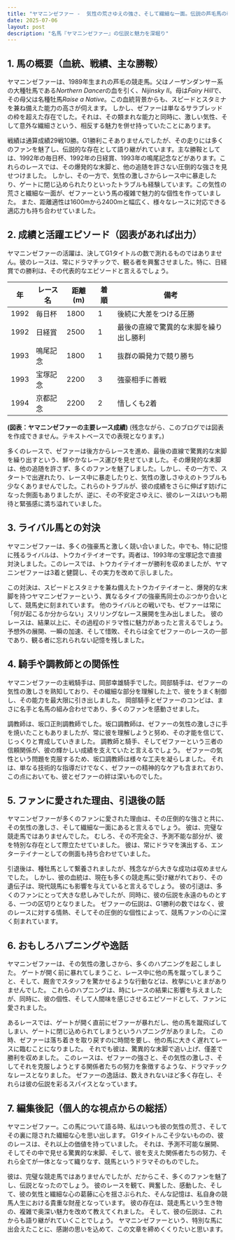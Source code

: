 ```yaml
---
title: "ヤマニンゼファー -  気性の荒さゆえの強さ、そして繊細な一面。伝説の芦毛馬の軌跡"
date: 2025-07-06
layout: post
description: "名馬『ヤマニンゼファー』の伝説と魅力を深堀り"
---
```


## 1. 馬の概要（血統、戦績、主な勝鞍）

ヤマニンゼファーは、1989年生まれの芦毛の競走馬。父はノーザンダンサー系の大種牡馬である*Northern Dancer*の血を引く、*Nijinsky II*。母は*Fairy Hill*で、その母父は名種牡馬*Raise a Native*。この血統背景からも、スピードとスタミナを兼ね備えた能力の高さが伺えます。  しかし、ゼファーは単なるサラブレッドの枠を超えた存在でした。それは、その類まれな能力と同時に、激しい気性、そして意外な繊細さという、相反する魅力を併せ持っていたことにあります。

戦績は通算成績29戦10勝。G1勝利こそありませんでしたが、その走りには多くのファンを魅了し、伝説的な存在として語り継がれています。主な勝鞍としては、1992年の毎日杯、1992年の日経賞、1993年の鳴尾記念などがあります。これらのレースでは、その爆発的な末脚と、他の追随を許さない圧倒的な強さを見せつけました。  しかし、その一方で、気性の激しさからレース中に暴走したり、ゲートに閉じ込められたりといったトラブルも経験しています。この気性の荒さと繊細な一面が、ゼファーという馬の複雑で魅力的な個性を作っていました。  また、距離適性は1600mから2400mと幅広く、様々なレースに対応できる適応力も持ち合わせていました。


## 2. 成績と活躍エピソード（図表があれば出力）

ヤマニンゼファーの活躍は、決してG1タイトルの数で測れるものではありません。彼のレースは、常にドラマチックで、観る者を興奮させました。特に、日経賞での勝利は、その代表的なエピソードと言えるでしょう。

| 年 | レース名         | 距離(m) | 着順 | 備考                                         |
|---|-----------------|---------|-----|----------------------------------------------|
| 1992 | 毎日杯           | 1800    | 1   | 後続に大差をつける圧勝                         |
| 1992 | 日経賞           | 2500    | 1   | 最後の直線で驚異的な末脚を繰り出し勝利         |
| 1993 | 鳴尾記念         | 1800    | 1   | 抜群の瞬発力で競り勝ち                         |
| 1993 | 宝塚記念         | 2200    | 3   | 強豪相手に善戦                               |
| 1994 | 京都記念         | 2200    | 2   | 惜しくも2着                               |


**(図表：ヤマニンゼファーの主要レース成績)**  (残念ながら、このブログでは図表を作成できません。テキストベースでの表現となります。)


多くのレースで、ゼファーは後方からレースを進め、最後の直線で驚異的な末脚を繰り出すという、鮮やかなレース運びを見せていました。その爆発的な末脚は、他の追随を許さず、多くのファンを魅了しました。しかし、その一方で、スタートで出遅れたり、レース中に暴走したりと、気性の激しさゆえのトラブルも少なくありませんでした。これらのトラブルが、彼の成績をさらに伸ばす妨げになった側面もありましたが、逆に、その不安定さゆえに、彼のレースはいつも期待と緊張感に満ち溢れていました。


## 3. ライバル馬との対決

ヤマニンゼファーは、多くの強豪馬と激しく競い合いました。中でも、特に記憶に残るライバルは、トウカイテイオーです。両者は、1993年の宝塚記念で直接対決しました。このレースでは、トウカイテイオーが勝利を収めましたが、ヤマニンゼファーは3着と健闘し、その実力を改めて示しました。

この対決は、スピードとスタミナを兼ね備えたトウカイテイオーと、爆発的な末脚を持つヤマニンゼファーという、異なるタイプの強豪馬同士のぶつかり合いとして、競馬史に刻まれています。  他のライバルとの戦いでも、ゼファーは常に「何が起こるか分からない」スリリングなレース展開を生み出しました。  彼のレースは、結果以上に、その過程のドラマ性に魅力があったと言えるでしょう。  予想外の展開、一瞬の加速、そして惜敗、それらは全てゼファーのレースの一部であり、観る者に忘れられない記憶を残しました。


## 4. 騎手や調教師との関係性

ヤマニンゼファーの主戦騎手は、岡部幸雄騎手でした。岡部騎手は、ゼファーの気性の激しさを熟知しており、その繊細な部分を理解した上で、彼をうまく制御し、その能力を最大限に引き出しました。  岡部騎手とゼファーのコンビは、まさに名手と名馬の組み合わせであり、多くのファンを感動させました。

調教師は、坂口正則調教師でした。坂口調教師は、ゼファーの気性の激しさに手を焼いたこともありましたが、常に彼を理解しようと努め、その才能を信じて、じっくりと育成していきました。  調教師と騎手、そしてゼファーという三者の信頼関係が、彼の輝かしい成績を支えていたと言えるでしょう。  ゼファーの気性という問題を克服するため、坂口調教師は様々な工夫を凝らしました。  それは、単なる技術的な指導だけでなく、ゼファーの精神的なケアも含まれており、この点においても、彼とゼファーの絆は深いものでした。


## 5. ファンに愛された理由、引退後の話

ヤマニンゼファーが多くのファンに愛された理由は、その圧倒的な強さと共に、その気性の激しさ、そして繊細な一面にあると言えるでしょう。  彼は、完璧な競走馬ではありませんでした。  むしろ、その不完全さ、予測不能な部分が、彼を特別な存在として際立たせていました。  彼は、常にドラマを演出する、エンターテイナーとしての側面も持ち合わせていました。

引退後は、種牡馬として繋養されましたが、残念ながら大きな成功は収めませんでした。  しかし、彼の血統は、現在も多くの競走馬に受け継がれており、その遺伝子は、現代競馬にも影響を与えていると言えるでしょう。  彼の引退は、多くのファンにとって大きな悲しみでしたが、同時に、彼の伝説を永遠のものとする、一つの区切りとなりました。  ゼファーの伝説は、G1勝利の数ではなく、彼のレースに対する情熱、そしてその圧倒的な個性によって、競馬ファンの心に深く刻まれています。


## 6. おもしろハプニングや逸話

ヤマニンゼファーは、その気性の激しさから、多くのハプニングを起こしました。  ゲートが開く前に暴れてしまうこと、レース中に他の馬を蹴ってしまうこと、そして、厩舎でスタッフを驚かせるような行動などは、枚挙にいとまがありませんでした。  これらのハプニングは、時にレースの結果に影響を与えましたが、同時に、彼の個性、そして人間味を感じさせるエピソードとして、ファンに愛されました。

あるレースでは、ゲートが開く直前にゼファーが暴れだし、他の馬を蹴飛ばしてしまい、ゲートに閉じ込められてしまうというハプニングがありました。  この時、ゼファーは落ち着きを取り戻すのに時間を要し、他の馬に大きく遅れてレースに臨むことになりました。  それでも彼は、驚異的な末脚で追い上げ、僅差で勝利を収めました。  このレースは、ゼファーの強さと、その気性の激しさ、そしてそれを克服しようとする関係者たちの努力を象徴するような、ドラマチックなレースとなりました。  ゼファーの逸話は、数えきれないほど多く存在し、それらは彼の伝説を彩るスパイスとなっています。


## 7. 編集後記（個人的な視点からの総括）

ヤマニンゼファー。この馬について語る時、私はいつも彼の気性の荒さ、そしてその裏に隠された繊細な心を思い出します。  G1タイトルこそ少ないものの、彼のレースは、それ以上の価値を持っていました。  それは、予測不可能な展開、そしてその中で見せる驚異的な末脚、そして、彼を支えた関係者たちの努力、それら全てが一体となって織りなす、競馬というドラマそのものでした。

彼は、完璧な競走馬ではありませんでしたが、だからこそ、多くのファンを魅了し、伝説となったのでしょう。  彼のレースを観て、興奮した、感動した、そして、彼の気性と繊細な心の葛藤に心を揺さぶられた、そんな記憶は、私自身の競馬人生における貴重な財産となっています。  彼の存在は、競走馬という生き物の、複雑で奥深い魅力を改めて教えてくれました。  そして、彼の伝説は、これからも語り継がれていくことでしょう。  ヤマニンゼファーという、特別な馬に出会えたことに、感謝の思いを込めて、この文章を締めくくりたいと思います。
